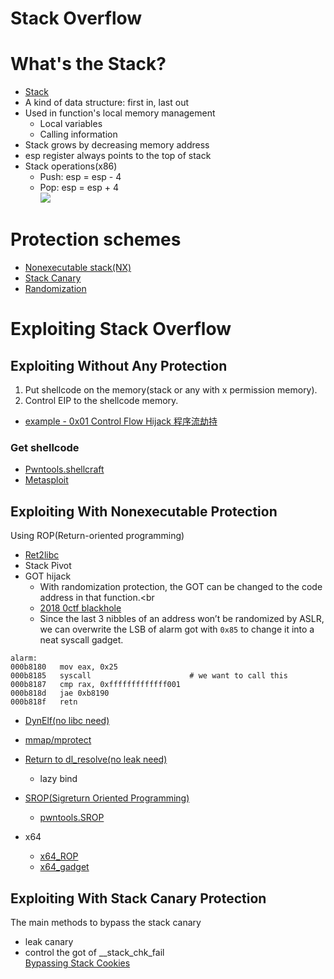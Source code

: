 Stack Overflow
=
# What's the Stack?
* [Stack](https://en.wikipedia.org/wiki/Stack_(abstract_data_type))
* A kind of data structure: first in, last out
* Used in function's local memory management
  * Local variables
  * Calling information
* Stack grows by decreasing memory address
* esp register always points to the top of stack
* Stack operations(x86)
  * Push: esp = esp - 4
  * Pop: esp = esp + 4<br>
![](https://timgsa.baidu.com/timg?image&quality=80&size=b9999_10000&sec=1523505359799&di=87abd9e8831938abe04836ae15d0c8a8&imgtype=0&src=http%3A%2F%2Fimages0.cnblogs.com%2Fblog2015%2F688670%2F201507%2F271950018913915.png)
# Protection schemes
* [Nonexecutable stack(NX)](https://en.wikipedia.org/wiki/NX_bit)
* [Stack Canary](https://en.wikipedia.org/wiki/Stack_buffer_overflow#Stack_canaries)
* [Randomization](https://en.wikipedia.org/wiki/Stack_buffer_overflow#Randomization)

# Exploiting Stack Overflow
## Exploiting Without Any Protection
1. Put shellcode on the memory(stack or any with x permission memory).<br>
2. Control EIP to the shellcode memory.<br>
* [example - 0x01 Control Flow Hijack 程序流劫持](https://www.tuicool.com/articles/ZruA7bZ)
### Get shellcode
* [Pwntools.shellcraft](http://pwntools.readthedocs.io/en/stable/shellcraft.html)
* [Metasploit](https://www.offensive-security.com/metasploit-unleashed/msfvenom/)

## Exploiting With Nonexecutable Protection
Using ROP(Return-oriented programming)
* [Ret2libc](https://www.tuicool.com/articles/ZruA7bZ)<br>
* Stack Pivot<br>
* GOT hijack<br>
  * With randomization protection, the GOT can be changed to the code address in that function.<br
  * [2018 0ctf blackhole](https://kileak.github.io/ctf/2018/0ctf-qual-blackhole/)<br>
  * Since the last 3 nibbles of an address won’t be randomized by ASLR, we can overwrite the LSB of alarm got with `0x85` to change it into a neat syscall gadget.<br>
```code
alarm:
000b8180   mov eax, 0x25
000b8185   syscall                      # we want to call this
000b8187   cmp rax, 0xfffffffffffff001
000b818d   jae 0xb8190
000b818f   retn
```
* [DynElf(no libc need)](http://docs.pwntools.com/en/stable/dynelf.html?highlight=DynElf)<br>
* [mmap/mprotect](https://www.tuicool.com/articles/IfYZri3)<br>
* [Return to dl_resolve(no leak need)](http://rk700.github.io/2015/08/09/return-to-dl-resolve)<br>
  * lazy bind
* [SROP(Sigreturn Oriented Programming)](https://blog.csdn.net/zsj2102/article/details/78561112)<br>
  * [pwntools.SROP](http://docs.pwntools.com/en/stable/rop/srop.html?highlight=SROP)<br>

* x64
  * [x64_ROP](https://www.tuicool.com/articles/ZzI7FrI)<br>
  * [x64_gadget](https://www.tuicool.com/articles/IfYZri3)

## Exploiting With Stack Canary Protection
The main methods to bypass the stack canary
* leak canary
* control the got of __stack_chk_fail<br>
[Bypassing Stack Cookies](https://www.corelan.be/index.php/2009/09/21/exploit-writing-tutorial-part-6-bypassing-stack-cookies-safeseh-hw-dep-and-aslr/)
